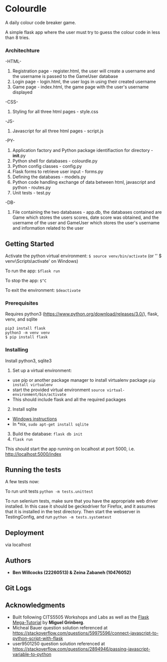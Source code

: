 # Colourdle

A daily colour code breaker game.

A simple flask app where the user must try to guess the colour code in less than 8 tries.

### Architechture
-HTML-
1. Registration page - register.html, the user will create a username and the username is passed to the GameUser database
2. Login page - login.html, the user logs in using their created username 
3. Game page - index.html, the game page with the user's username displayed

-CSS-
1. Styling for all three html pages - style.css

-JS-
1. Javascript for all three html pages - script.js

-PY-
1. Application factory and Python package identifiaction for directory - __init__.py
2. Python shell for databases - colourdle.py
3. Python config classes - config.py
4. Flask forms to retrieve user input - forms.py
5. Defining the databases - models.py
6. Python code handling exchange of data between html, javascript and python - routes.py
7. Unit tests - test.py

-DB-
1. File containing the two databases - app.db, the databases contained are Game which stores the users scores, date score was obtained, and the username of the user and GameUser which stores the user's username and information related to the user

## Getting Started

Activate the python virtual environment:
`$ source venv/bin/activate` (or '' $ venv\Scripts\activate' on Windows)

To run the app:
`$flask run`

To stop the app:
`$^C`

To exit the environment:
`$deactivate`

### Prerequisites

Requires python3 (https://www.python.org/download/releases/3.0/), flask, venv, and sqlite

```
pip3 install flask
python3 -m venv venv
$ pip install flask

```

### Installing

Install python3, sqlite3

1. Set up a virtual environment:

- use pip or another package manager to install virtualenv package `pip install virtualenv`
- start the provided virtual environment
  `source virtual-environment/bin/activate`
- This should include flask and all the required packages

2. Install sqlite

- [Windows instructions](http://www.sqlitetutorial.net/download-install-sqlite/)
- In \*nix, `sudo apt-get install sqlite`

3. Build the database: `flask db init`
4. `flask run`

This should start the app running on localhost at port 5000, i.e. [http://localhost:5000/index](http://localhost:5000/index)

## Running the tests

A few tests now:

To run unit tests
`python -m tests.unittest`

To run selenium tests, make sure that you have the
appropriate web driver installed. In this case it should be geckodriver for Firefox,
and it assumes that it is installed in the test directory.
Then start the webserver in TestingConfig, and run
`python -m tests.systemtest`

## Deployment

via localhost

## Authors

- **Ben Willcocks (22260513) & Zeina Zabaneh (10476052)**

## Git Logs

## Acknowledgments

- Built following CITS5505 Workshops and Labs as well as the [Flask Mega-Tutorial](https://blog.miguelgrinberg.com/post/the-flask-mega-tutorial-part-i-hello-world) by **Miguel Grinberg**.
- Micheal Bauer question solution referenced at https://stackoverflow.com/questions/59975596/connect-javascript-to-python-script-with-flask
- user9501250 question solution referenced at https://stackoverflow.com/questions/2894946/passing-javascript-variable-to-python
